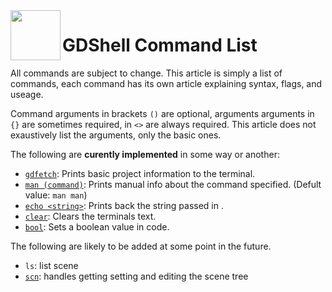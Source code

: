 <a href="https://github.com/Kubulambula/Godot-GDShell">
  <img src="https://github.com/Kubulambula/Godot-GDShell/blob/main/addons/gdshell/docs/assets/logo.png" align="left" width="80" height="80">
</a>

# GDShell Command List

All commands are subject to change. This article is simply a list of commands, each command has its own article explaining syntax, flags, and useage. 

<!--
  - Your README.md says you are trying to mimic the feel of BASH, so
  - I am trying to make them in line with that, but feel free
  - to change any you feel could be better!
  -->

Command arguments in brackets `()` are optional, arguments arguments in `{}` are sometimes required, in `<>` are always required. This article does not exaustively list the arguments, only the basic ones. 

The following are **curently implemented** in some way or another: 
- [`gdfetch`](gdfetch.md): Prints basic project information to the terminal. 
- [`man (command)`](man.md): Prints manual info about the command specified. (Defult value: `man man`)
- [`echo <string>`](echo.md): Prints back the string passed in .
- [`clear`](clear.md): Clears the terminals text. 
- [`bool`](bool.md): Sets a boolean value in code. <!-- can you confirm? Your code isnt super clear. -->


The following are likely to be added at some point in the future. 
<!-- 
  - Your existing docs aren't super clear on what commands you intend to add, 
  - So I needed to take some liberties with this, feel free to edit it as needed.
  - for what you actually intend to add
  -->

- `ls`: list scene
- [`scn`](scn.md): handles getting setting and editing the scene tree
